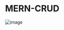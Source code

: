 # MERN-CRUD
![image](https://user-images.githubusercontent.com/96512213/202616815-27576f49-0498-416b-b54c-19fddaaff4cb.png)

